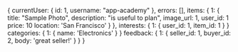 {
  currentUser: {
    id: 1,
    username: "app-academy"
  },
  errors: [],
  items: {
    1: {
      title: "Sample Photo",
      description: "is useful to plan",
      image_url: 1,
      user_id: 1
      price: 10
      location: 'San Francisco'
    }
  },
  interests: {
    1: {
      user_id: 1,
      item_id: 1
    }
  }
  categories: {
    1: {
      name: 'Electronics'
    }
  }
  feedback: {
    1: {
      seller_id: 1,
      buyer_id: 2,
      body: 'great seller!'
    }
  }
}
